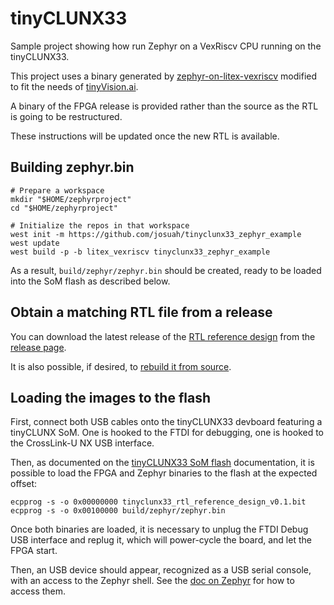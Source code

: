 # tinyCLUNX33

Sample project showing how run Zephyr on a VexRiscv CPU running on the
tinyCLUNX33.

This project uses a binary generated by
[zephyr-on-litex-vexriscv](https://github.com/litex-hub/zephyr-on-litex-vexriscv)
modified to fit the needs of [tinyVision.ai](https://tinyvision.ai/).

A binary of the FPGA release is provided rather than the source as the RTL is
going to be restructured.

These instructions will be updated once the new RTL is available.


## Building zephyr.bin

```
# Prepare a workspace
mkdir "$HOME/zephyrproject"
cd "$HOME/zephyrproject"

# Initialize the repos in that workspace
west init -m https://github.com/josuah/tinyclunx33_zephyr_example
west update
west build -p -b litex_vexriscv tinyclunx33_zephyr_example
```

As a result, `build/zephyr/zephyr.bin` should be created, ready  to be loaded
into the SoM flash as described below.


## Obtain a matching RTL file from a release

You can download the latest release of the
[RTL reference design](https://tinyclunx33.tinyvision.ai/md_rtl_reference_design.html)
from the
[release page](https://github.com/tinyvision-ai-inc/tinyCLUNX33/releases/).

It is also possible, if desired, to
[rebuild it from source](https://github.com/tinyvision-ai-inc/tinyCLUNX33/tree/main/RTL/).


## Loading the images to the flash

First, connect both USB cables onto the tinyCLUNX33 devboard featuring  a
tinyCLUNX SoM.
One is hooked to the FTDI for debugging, one is hooked to the CrossLink-U NX
USB interface.

Then, as documented on the
[tinyCLUNX33 SoM flash](https://tinyclunx33.tinyvision.ai/md_som_flash.html)
documentation, it is possible to load the FPGA and Zephyr binaries to the flash
at the expected offset:

```
ecpprog -s -o 0x00000000 tinyclunx33_rtl_reference_design_v0.1.bit
ecpprog -s -o 0x00100000 build/zephyr/zephyr.bin
```

Once both binaries are loaded, it is necessary to unplug the FTDI Debug USB
interface and replug it, which will power-cycle the board, and let the FPGA
start.

Then, an USB device should appear, recognized as a USB serial console, with
an access to the Zephyr shell.
See the [doc on Zephyr](https://tinyclunx33.tinyvision.ai/md_zephyr.html) for
how to access them.
